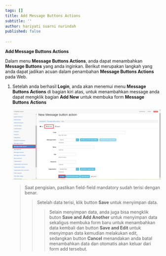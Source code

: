 ```yaml
---
tags: []
title: Add Message Buttons Actions
subtitle: ''
author: hariyati suarni nurindah
published: false

---
```

**Add Message Buttons Actions**

Dalam menu **Message Buttons Actions**, anda dapat menambahkan **Message Buttons** yang anda inginkan. Berikut merupakan langkah yang anda dapat jadikan acuan dalam penambahan **Message Buttons Actions** pada Web.

1. Setelah anda berhasil **Login**, anda akan menemui menu **Message Buttons Actions** di bagian kiri atas, untuk menambahkan message anda dapat mengklik bagian **Add New** untuk membuka form **Message Buttons** **Actions**

   ![](/uploads/messagebuttonsactions1.PNG)

   > Saat pengisian, pastikan field-field mandatory sudah terisi dengan benar.
   >
   > > Setelah data terisi, klik button **Save** untuk menyimpan data.
   > >
   > > > Selain menyimpan data, anda juga bisa mengklik buton **Save and Add Another** untuk menyimpan data sekaligus membuka form baru untuk menambahkan data kembali dan button **Save and Edit** untuk menyimpan data kemudian melakukan edit, sedangkan button **Cancel** menandakan anda batal menambahkan data dan otomatis akan keluar dari form add tersebut.